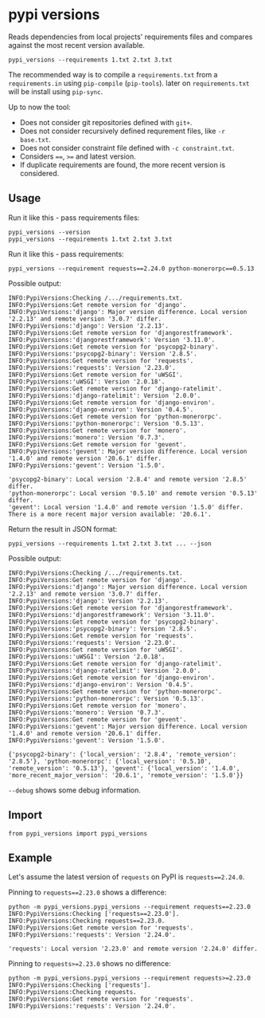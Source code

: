 # pypi versions

Reads dependencies from local projects' requirements files and compares against the most recent version available.

`pypi_versions --requirements 1.txt 2.txt 3.txt`

The recommended way is to compile a `requirements.txt` from a `requirements.in` using `pip-compile` (`pip-tools`). later on `requirements.txt` will be install using `pip-sync`.

Up to now the tool:
* Does not consider git repositories defined with `git+`.
* Does not consider recursively defined requrement files, like `-r base.txt`.
* Does not consider constraint file defined with `-c constraint.txt`.
* Considers `==`, `>=` and latest version.
* If duplicate requirements are found, the more recent version is considered.

## Usage

Run it like this - pass requirements files:
```
pypi_versions --version
pypi_versions --requirements 1.txt 2.txt 3.txt
```

Run it like this - pass requirements:
```
pypi_versions --requirement requests==2.24.0 python-monerorpc==0.5.13
```

Possible output:
```
INFO:PypiVersions:Checking /.../requirements.txt.
INFO:PypiVersions:Get remote version for 'django'.
INFO:PypiVersions:'django': Major version difference. Local version '2.2.13' and remote version '3.0.7' differ.
INFO:PypiVersions:'django': Version '2.2.13'.
INFO:PypiVersions:Get remote version for 'djangorestframework'.
INFO:PypiVersions:'djangorestframework': Version '3.11.0'.
INFO:PypiVersions:Get remote version for 'psycopg2-binary'.
INFO:PypiVersions:'psycopg2-binary': Version '2.8.5'.
INFO:PypiVersions:Get remote version for 'requests'.
INFO:PypiVersions:'requests': Version '2.23.0'.
INFO:PypiVersions:Get remote version for 'uWSGI'.
INFO:PypiVersions:'uWSGI': Version '2.0.18'.
INFO:PypiVersions:Get remote version for 'django-ratelimit'.
INFO:PypiVersions:'django-ratelimit': Version '2.0.0'.
INFO:PypiVersions:Get remote version for 'django-environ'.
INFO:PypiVersions:'django-environ': Version '0.4.5'.
INFO:PypiVersions:Get remote version for 'python-monerorpc'.
INFO:PypiVersions:'python-monerorpc': Version '0.5.13'.
INFO:PypiVersions:Get remote version for 'monero'.
INFO:PypiVersions:'monero': Version '0.7.3'.
INFO:PypiVersions:Get remote version for 'gevent'.
INFO:PypiVersions:'gevent': Major version difference. Local version '1.4.0' and remote version '20.6.1' differ.
INFO:PypiVersions:'gevent': Version '1.5.0'.

'psycopg2-binary': Local version '2.8.4' and remote version '2.8.5' differ.
'python-monerorpc': Local version '0.5.10' and remote version '0.5.13' differ.
'gevent': Local version '1.4.0' and remote version '1.5.0' differ. There is a more recent major version available: '20.6.1'.
```

Return the result in JSON format:
```
pypi_versions --requirements 1.txt 2.txt 3.txt ... --json
```

Possible output:
```
INFO:PypiVersions:Checking /.../requirements.txt.
INFO:PypiVersions:Get remote version for 'django'.
INFO:PypiVersions:'django': Major version difference. Local version '2.2.13' and remote version '3.0.7' differ.
INFO:PypiVersions:'django': Version '2.2.13'.
INFO:PypiVersions:Get remote version for 'djangorestframework'.
INFO:PypiVersions:'djangorestframework': Version '3.11.0'.
INFO:PypiVersions:Get remote version for 'psycopg2-binary'.
INFO:PypiVersions:'psycopg2-binary': Version '2.8.5'.
INFO:PypiVersions:Get remote version for 'requests'.
INFO:PypiVersions:'requests': Version '2.23.0'.
INFO:PypiVersions:Get remote version for 'uWSGI'.
INFO:PypiVersions:'uWSGI': Version '2.0.18'.
INFO:PypiVersions:Get remote version for 'django-ratelimit'.
INFO:PypiVersions:'django-ratelimit': Version '2.0.0'.
INFO:PypiVersions:Get remote version for 'django-environ'.
INFO:PypiVersions:'django-environ': Version '0.4.5'.
INFO:PypiVersions:Get remote version for 'python-monerorpc'.
INFO:PypiVersions:'python-monerorpc': Version '0.5.13'.
INFO:PypiVersions:Get remote version for 'monero'.
INFO:PypiVersions:'monero': Version '0.7.3'.
INFO:PypiVersions:Get remote version for 'gevent'.
INFO:PypiVersions:'gevent': Major version difference. Local version '1.4.0' and remote version '20.6.1' differ.
INFO:PypiVersions:'gevent': Version '1.5.0'.

{'psycopg2-binary': {'local_version': '2.8.4', 'remote_version': '2.8.5'}, 'python-monerorpc': {'local_version': '0.5.10', 'remote_version': '0.5.13'}, 'gevent': {'local_version': '1.4.0', 'more_recent_major_version': '20.6.1', 'remote_version': '1.5.0'}}
```

`--debug` shows some debug information.


## Import

```
from pypi_versions import pypi_versions
```

## Example

Let's assume the latest version of `requests` on PyPI is `requests==2.24.0`.

Pinning to `requests==2.23.0` shows a difference:

```
python -m pypi_versions.pypi_versions --requirement requests==2.23.0
INFO:PypiVersions:Checking ['requests==2.23.0'].
INFO:PypiVersions:Checking requests==2.23.0.
INFO:PypiVersions:Get remote version for 'requests'.
INFO:PypiVersions:'requests': Version '2.24.0'.

'requests': Local version '2.23.0' and remote version '2.24.0' differ.
```

Pinning to `requests>=2.23.0` shows no difference:
```
python -m pypi_versions.pypi_versions --requirement requests>=2.23.0
INFO:PypiVersions:Checking ['requests'].
INFO:PypiVersions:Checking requests.
INFO:PypiVersions:Get remote version for 'requests'.
INFO:PypiVersions:'requests': Version '2.24.0'.
```
